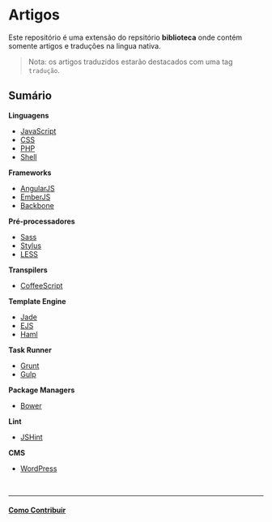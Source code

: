 # Artigos

Este repositório é uma extensão do repsitório **biblioteca** onde contém somente artigos e traduções na lingua nativa.

> Nota: os artigos traduzidos estarão destacados com uma tag `tradução`.

## Sumário

**Linguagens**

- [JavaScript](javascript.md)
- [CSS](css.md)
- [PHP](php.md)
- [Shell](shell.md)

**Frameworks**

- [AngularJS](angularjs.md)
- [EmberJS](emberjs.md)
- [Backbone](backbone.md)

**Pré-processadores**

- [Sass](sass.md)
- [Stylus](stylus.md)
- [LESS](less.md)

**Transpilers**

- [CoffeeScript](coffeescript.md)

**Template Engine**
		
- [Jade](jade.md)
- [EJS](ejs.md)
- [Haml](haml.md)

**Task Runner**

- [Grunt](grunt.md)
- [Gulp](gulp.md)

**Package Managers**

- [Bower](bower.md)

**Lint**

- [JSHint](jshint.md)

**CMS**

- [WordPress](cms/wordpress.md)

<br/>

---

#### [Como Contribuir](https://github.com/cerebrobr/cerebro/blob/master/README.md#como-contribuir)
